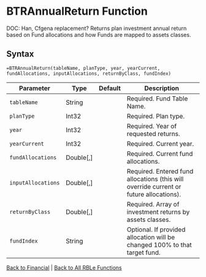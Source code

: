 # BTRAnnualReturn Function

DOC: Han, Cfgena replacement?  Returns plan investment annual return based on Fund allocations and how Funds are mapped to assets classes.

## Syntax

```excel
=BTRAnnualReturn(tableName, planType, year, yearCurrent, fundAllocations, inputAllocations, returnByClass, fundIndex)
```

Parameter | Type | Default | Description
---|---|---|---
`tableName` | String |  | Required.  Fund Table Name.
`planType` | Int32 |  | Required.  Plan type.
`year` | Int32 |  | Required.  Year of requested returns.
`yearCurrent` | Int32 |  | Required.  Current year.
`fundAllocations` | Double[,] |  | Required.  Current fund allocations.
`inputAllocations` | Double[,] |  | Required.  Entered fund allocations (this will override current or future allocations).
`returnByClass` | Double[,] |  | Required.  Array of investment returns by assets classes.
`fundIndex` | String |  | Optional.  If provided allocation will be changed 100% to that target fund.

[Back to Financial](Readme.md) | [Back to All RBLe Functions](/RBLe/RBLe.md#function-documentation)